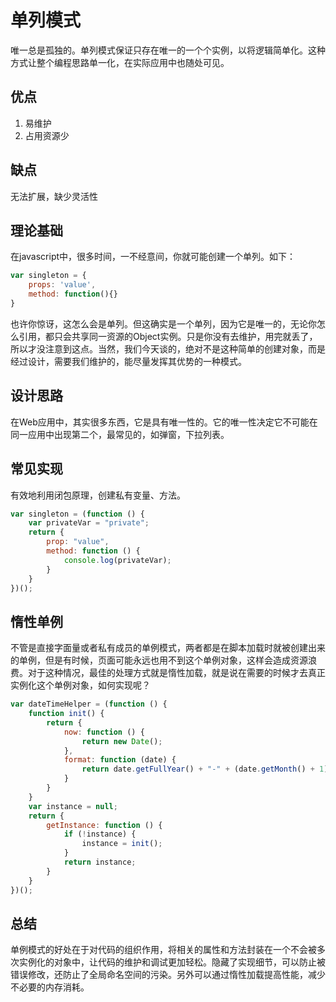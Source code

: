 # 单列模式
唯一总是孤独的。单列模式保证只存在唯一的一个个实例，以将逻辑简单化。这种方式让整个编程思路单一化，在实际应用中也随处可见。

## 优点
1. 易维护
2. 占用资源少

## 缺点
无法扩展，缺少灵活性

## 理论基础
在javascript中，很多时间，一不经意间，你就可能创建一个单列。如下：
``` javascript
var singleton = {
    props: 'value',
    method: function(){}
}
```
也许你惊讶，这怎么会是单列。但这确实是一个单列，因为它是唯一的，无论你怎么引用，都只会共享同一资源的Object实例。只是你没有去维护，用完就丢了，所以才没注意到这点。当然，我们今天谈的，绝对不是这种简单的创建对象，而是经过设计，需要我们维护的，能尽量发挥其优势的一种模式。

## 设计思路
在Web应用中，其实很多东西，它是具有唯一性的。它的唯一性决定它不可能在同一应用中出现第二个，最常见的，如弹窗，下拉列表。

## 常见实现
有效地利用闭包原理，创建私有变量、方法。
``` javascript
var singleton = (function () {
    var privateVar = "private";
    return {
        prop: "value",
        method: function () {
            console.log(privateVar);
        }
    }
})();
```

## 惰性单例
不管是直接字面量或者私有成员的单例模式，两者都是在脚本加载时就被创建出来的单例，但是有时候，页面可能永远也用不到这个单例对象，这样会造成资源浪费。对于这种情况，最佳的处理方式就是惰性加载，就是说在需要的时候才去真正实例化这个单例对象，如何实现呢？
``` javascript
var dateTimeHelper = (function () {
    function init() {
        return {
            now: function () {
                return new Date();
            },
            format: function (date) {
                return date.getFullYear() + "-" + (date.getMonth() + 1) + "-" + date.getDate();
            }
        }
    }
    var instance = null;
    return {
        getInstance: function () {
            if (!instance) {
                instance = init();
            }
            return instance;
        }
    }
})();
```

## 总结
单例模式的好处在于对代码的组织作用，将相关的属性和方法封装在一个不会被多次实例化的对象中，让代码的维护和调试更加轻松。隐藏了实现细节，可以防止被错误修改，还防止了全局命名空间的污染。另外可以通过惰性加载提高性能，减少不必要的内存消耗。
